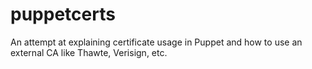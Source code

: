puppetcerts
===========

An attempt at explaining certificate usage in Puppet and how to use an external CA like Thawte, Verisign, etc.
